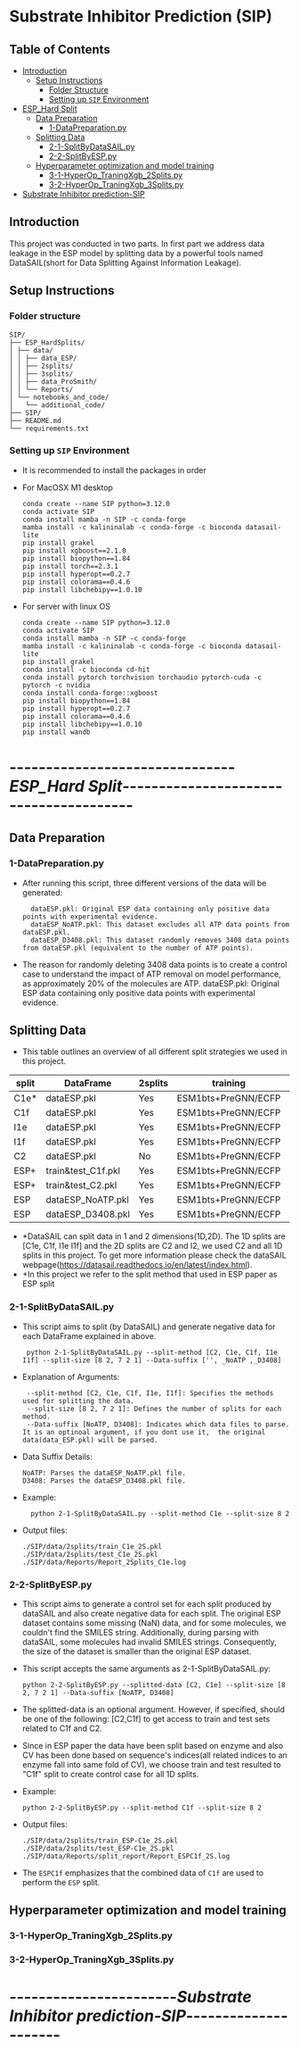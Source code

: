 # Substrate Inhibitor Prediction (SIP)

## Table of Contents
- [Introduction](#introduction)
  - [Setup Instructions](#setup-instructions)
    - [Folder Structure](#folder-structure)
    - [Setting up `SIP` Environment](#setting-up-sip-environment)
- [ESP_Hard Split](#esp_hard-split)
  - [Data Preparation](#data-preparation)
    - [1-DataPreparation.py](#1-datapreparation.py)
  - [Splitting Data](#splitting-data-)
    - [2-1-SplitByDataSAIL.py](#2-1-splitbydatasailpy)
    - [2-2-SplitByESP.py](#2-2-splitbyesppy)
  - [Hyperparameter optimization and model training](#hyperparameter-optimization-and-model-training)
    - [3-1-HyperOp_TraningXgb_2Splits.py](#3-1-hyperop_traningxgb_2splitspy)
    - [3-2-HyperOp_TraningXgb_3Splits.py](#3-2-hyperop_traningxgb_3splitspy)
- [Substrate Inhibitor prediction-SIP](#substrate-inhibitor-prediction-sip)



## Introduction

This project was conducted in two parts. In first part we address data leakage in the ESP model by splitting data by a powerful tools named DataSAIL(short for Data Splitting Against Information Leakage). 

## Setup Instructions
###  Folder structure
```
SIP/
├── ESP_HardSplits/
│ ├── data/
│ │ ├── data_ESP/
│ │ ├── 2splits/
│ │ ├── 3splits/
│ │ ├── data_ProSmith/
│ │ └── Reports/
│ └── notebooks_and_code/
│   └── additional_code/
├── SIP/
├── README.md
└── requirements.txt
```

### Setting up `SIP` Environment
* It is recommended to install the packages in order

* For MacOSX M1 desktop 

      conda create --name SIP python=3.12.0
      conda activate SIP
      conda install mamba -n SIP -c conda-forge
      mamba install -c kalininalab -c conda-forge -c bioconda datasail-lite
      pip install grakel
      pip install xgboost==2.1.0
      pip install biopython==1.84
      pip install torch==2.3.1
      pip install hyperopt==0.2.7
      pip install colorama==0.4.6
      pip install libchebipy==1.0.10

* For server with linux OS

      conda create --name SIP python=3.12.0
      conda activate SIP
      conda install mamba -n SIP -c conda-forge
      mamba install -c kalininalab -c conda-forge -c bioconda datasail-lite
      pip install grakel
      conda install -c bioconda cd-hit
      conda install pytorch torchvision torchaudio pytorch-cuda -c pytorch -c nvidia
      conda install conda-forge::xgboost
      pip install biopython==1.84
      pip install hyperopt==0.2.7
      pip install colorama==0.4.6
      pip install libchebipy==1.0.10
      pip install wandb

# -------------------------------***ESP_Hard Split***---------------------------------------
## Data Preparation

### 1-DataPreparation.py 

* After running this script, three different versions of the data will be generated:

        dataESP.pkl: Original ESP data containing only positive data points with experimental evidence.
        dataESP_NoATP.pkl: This dataset excludes all ATP data points from dataESP.pkl.
        dataESP_D3408.pkl: This dataset randomly removes 3408 data points from dataESP.pkl (equivalent to the number of ATP points).


* The reason for randomly deleting 3408 data points is to create a control case to understand the impact of ATP removal on model performance, as approximately 20% of the molecules are ATP. dataESP.pkl: Original ESP data containing only positive data points with experimental evidence.




## Splitting Data 
* This table outlines an overview of all  different split strategies we used in this project.

| split | DataFrame          | 2splits | training            | 3splits | training            |
|-------|--------------------|---------|---------------------|---------|---------------------|
| C1e*  | dataESP.pkl        | Yes     | ESM1bts+PreGNN/ECFP | Yes     | ESM1bts+PreGNN/ECFP |
| C1f   | dataESP.pkl        | Yes     | ESM1bts+PreGNN/ECFP | Yes     | ESM1bts+PreGNN/ECFP |
| I1e   | dataESP.pkl        | Yes     | ESM1bts+PreGNN/ECFP | Yes     | ESM1bts+PreGNN/ECFP |
| I1f   | dataESP.pkl        | Yes     | ESM1bts+PreGNN/ECFP | Yes     | ESM1bts+PreGNN/ECFP |
| C2    | dataESP.pkl        | No      | ESM1bts+PreGNN/ECFP | No      |                     |
| ESP+  | train&test_C1f.pkl | Yes     | ESM1bts+PreGNN/ECFP | Yes     | ESM1bts+PreGNN/ECFP |
| ESP+  | train&test_C2.pkl  | Yes     | ESM1bts+PreGNN/ECFP | No      |                     |
| ESP   | dataESP_NoATP.pkl  | Yes     | ESM1bts+PreGNN/ECFP | No      |                     |
| ESP   | dataESP_D3408.pkl  | Yes     | ESM1bts+PreGNN/ECFP | No      |                     |

* *DataSAIL can split data in 1 and 2 dimensions(1D,2D). The 1D splits are [C1e, C1f, I1e I1f] and the 2D splits are C2 and I2, we used C2 and all 1D splits in this project. To get more information please check the dataSAIL webpage(https://datasail.readthedocs.io/en/latest/index.html).
* +In this project we refer to the split method that used in ESP paper as ESP split
### 2-1-SplitByDataSAIL.py
* This script aims to split (by DataSAIL) and generate negative data for each DataFrame explained in above.

       python 2-1-SplitByDataSAIL.py --split-method [C2, C1e, C1f, I1e I1f] --split-size [8 2, 7 2 1] --Data-suffix ['', _NoATP ,_D3408]

* Explanation of Arguments:

       --split-method [C2, C1e, C1f, I1e, I1f]: Specifies the methods used for splitting the data.
       --split-size [8 2, 7 2 1]: Defines the number of splits for each method.
       --Data-suffix [NoATP, D3408]: Indicates which data files to parse. It is an optinoal argument, if you dont use it,  the original data(data_ESP.pkl) will be parsed.

* Data Suffix Details:

      NoATP: Parses the dataESP_NoATP.pkl file.
      D3408: Parses the dataESP_D3408.pkl file.

* Example:

        python 2-1-SplitByDataSAIL.py --split-method C1e --split-size 8 2 

* Output files:

      ./SIP/data/2splits/train_C1e_2S.pkl
      ./SIP/data/2splits/test_C1e_2S.pkl
      ./SIP/data/Reports/Report_2Splits_C1e.log

### 2-2-SplitByESP.py
* This script aims to generate a control set for each split produced by dataSAIL and also create negative data for each split. The original ESP dataset contains some missing (NaN) data, and for some molecules, we couldn't find the SMILES string. Additionally, during parsing with dataSAIL, some molecules had invalid SMILES strings. Consequently, the size of the dataset is smaller than the original ESP dataset.

* This script accepts the same arguments as 2-1-SplitByDataSAIL.py:

      python 2-2-SplitByESP.py --splitted-data [C2, C1e] --split-size [8 2, 7 2 1] --Data-suffix [NoATP, D3408]

* The splitted-data is an optional argument. However, if specified, should be one of the following: [C2,C1f] to get access to train and test sets related to C1f and C2.
* Since in ESP paper the data have been split based on enzyme and also CV has been done based on sequence's indices(all related indices to an enzyme fall into same fold of CV), we choose train and test resulted to "C1f" split to create control case for all 1D splits.


* Example:

      python 2-2-SplitByESP.py --split-method C1f --split-size 8 2 

* Output files:

      ./SIP/data/2splits/train_ESP-C1e_2S.pkl
      ./SIP/data/2splits/test_ESP-C1e_2S.pkl
      ./SIP/data/Reports/split_report/Report_ESPC1f_2S.log
* The `ESPC1f` emphasizes that the combined data of `C1f` are used to perform the `ESP` split.


## Hyperparameter optimization and model training

### 3-1-HyperOp_TraningXgb_2Splits.py

### 3-2-HyperOp_TraningXgb_3Splits.py


# -----------------------***Substrate Inhibitor prediction-SIP***---------------------